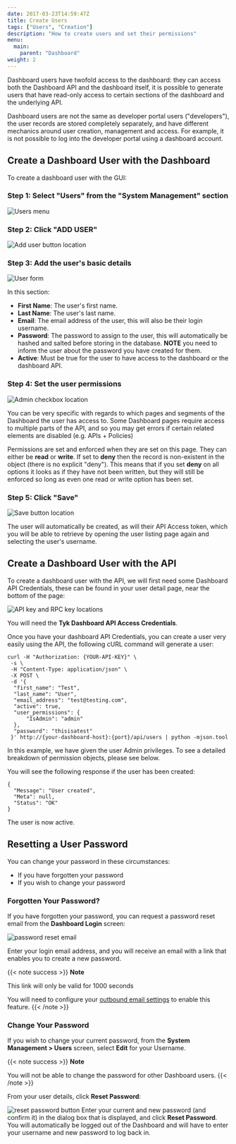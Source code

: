 ```yaml
---
date: 2017-03-23T14:59:47Z
title: Create Users
tags: ["Users", "Creation"]
description: "How to create users and set their permissions" 
menu:
  main:
    parent: "Dashboard"
weight: 2 
---
```


Dashboard users have twofold access to the dashboard: they can access both the Dashboard API and the dashboard itself, it is possible to generate users that have read-only access to certain sections of the dashboard and the underlying API.

Dashboard users are not the same as developer portal users ("developers"), the user records are stored completely separately, and have different mechanics around user creation, management and access. For example, it is not possible to log into the developer portal using a dashboard account.

## Create a Dashboard User with the Dashboard

To create a dashboard user with the GUI:

### Step 1: Select "Users" from the "System Management" section

![Users menu](/docs/img/2.10/users_menu.png)

### Step 2: Click "ADD USER"

![Add user button location](/docs/img/2.10/add_user.png)

### Step 3: Add the user's basic details

![User form](/docs/img/2.10/user_basic_details.png)

In this section:

*   **First Name**: The user's first name.
*   **Last Name**: The user's last name.
*   **Email**: The email address of the user, this will also be their login username.
*   **Password**: The password to assign to the user, this will automatically be hashed and salted before storing in the database. **NOTE** you need to inform the user about the password you have created for them.
*   **Active**: Must be true for the user to have access to the dashboard or the dashboard API.

### Step 4: Set the user permissions

![Admin checkbox location](/docs/img/2.10/user_permissions.png)

You can be very specific with regards to which pages and segments of the Dashboard the user has access to. Some Dashboard pages require access to multiple parts of the API, and so you may get errors if certain related elements are disabled (e.g. APIs + Policies)

Permissions are set and enforced when they are set on this page. They can either be **read** or **write**. If  set to **deny** then the record is non-existent in the object (there is no explicit "deny"). This means that if you set **deny** on all options it looks as if they have not been written, but they will still be enforced so long as even one read or write option has been set.

### Step 5: Click "Save"

![Save button location](/docs/img/2.10/users_save.png)

The user will automatically be created, as will their API Access token, which you will be able to retrieve by opening the user listing page again and selecting the user's username.

## Create a Dashboard User with the API

To create a dashboard user with the API, we will first need some Dashboard API Credentials, these can be found in your user detail page, near the bottom of the page:

![API key and RPC key locations](/docs/img/2.10/user_credentials.png)

You will need the **Tyk Dashboard API Access Credentials**.

Once you have your dashboard API Credentials, you can create a user very easily using the API, the following cURL command will generate a user:

```{.copyWrapper}
curl -H "Authorization: {YOUR-API-KEY}" \
 -s \
 -H "Content-Type: application/json" \
 -X POST \
 -d '{
  "first_name": "Test",
  "last_name": "User",
  "email_address": "test@testing.com",
  "active": true,
  "user_permissions": {
      "IsAdmin": "admin"
  },
  "password": "thisisatest"
 }' http://{your-dashboard-host}:{port}/api/users | python -mjson.tool
```

In this example, we have given the user Admin privileges. To see a detailed breakdown of permission objects, please see below.

You will see the following response if the user has been created:

```
{
  "Message": "User created",
  "Meta": null,
  "Status": "OK"
}
```

The user is now active.
## Resetting a User Password


You can change your password in these circumstances:
 
*  If you have forgotten your password
*  If you wish to change your password

### Forgotten Your Password?
If you have forgotten your password, you can request a password reset email from the **Dashboard Login** screen:

![password reset email](/docs/img/2.10/dashboard_login.png)

Enter your login email address, and you will receive an email with a link that enables you to create a new password.

{{< note success >}}
**Note**  

This link will only be valid for 1000 seconds

You will need to configure your [outbound email settings](/docs/configure/outbound-email-configuration/) to enable this feature.
{{< /note >}}


### Change Your Password
If you wish to change your current password, from the **System Management > Users** screen, select **Edit** for your Username.

{{< note success >}}
**Note**  

You will not be able to change the password for other Dashboard users.
{{< /note >}}

From your user details, click **Reset Password**:

![reset password button](/docs/img/2.10/user_reset_password.png)
Enter your current and new password (and confirm it) in the dialog box that is displayed, and click **Reset Password**.
You will automatically be logged out of the Dashboard and will have to enter your username and new password to log back in.
